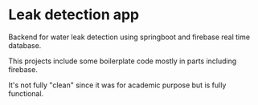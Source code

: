 # Leak detection app 

Backend for water leak detection using springboot and firebase real time database.

This projects include some boilerplate code mostly in parts including firebase. 

It's not fully "clean" since it was for academic purpose but is fully functional.

